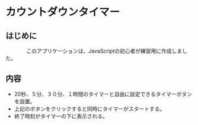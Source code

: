 # カウントダウンタイマー
## はじめに
　　　　このアプリケーションは、JavaScriptの初心者が練習用に作成しました。

## 内容
- 20秒、５分、３０分、１時間のタイマーと自由に設定できるタイマーボタンを設置。
- 上記のボタンをクリックすると同時にタイマーがスタートする。
- 終了時刻がタイマーの下に表示される。
